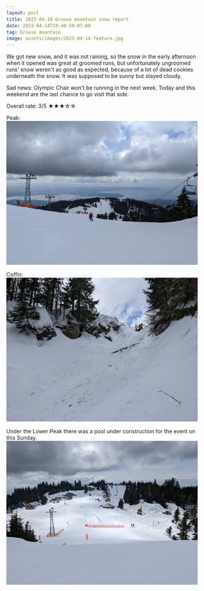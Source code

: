 ```yaml
---
layout: post
title: 2023-04-14 Grouse mountain snow report
date: 2023-04-14T19:40:59-07:00
tag: Grouse mountain
image: assets/images/2023-04-14-feature.jpg
---
```


We got new snow, and it was not raining, so the snow in the early afternoon when it opened was great at groomed runs, but unfortunately ungroomed runs' snow weren't as good as expected, because of a lot of dead cookies underneath the snow. It was supposed to be sunny but stayed cloudy.

Sad news: Olympic Chair won't be running in the next week. Today and this weekend are the last chance to go visit that side.

Overall rate: 3/5 ★★★☆☆

Peak:
![](/assets/images/2023-04-14-peak.jpg)

Coffin:
![](/assets/images/2023-04-14-coffin.jpg)

Under the Lower Peak there was a pool under construction for the event on this Sunday.
![](/assets/images/2023-04-14-lower-peak-with-pool.jpg)
